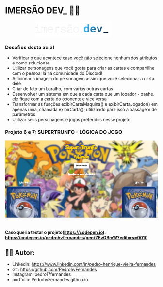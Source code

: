 # IMERSÃO DEV_ 👨‍💻 

<p align="center">
  <img height="50" src="https://github.com/PedrohvFernandes/imersao-dev-alura/blob/main/img/logo/logo-imersao-dev-desktop.1636535198.svg">
  &nbsp;&nbsp;&nbsp;&nbsp;&nbsp;&nbsp;&nbsp;&nbsp;&nbsp;&nbsp;&nbsp;&nbsp;&nbsp;
</p>

### Desafios desta aula!
- Verificar o que acontece caso você não selecione nenhum dos atributos e como solucionar
- Utilizar personagens que você gosta para criar as cartas e compartilhe com o pessoal lá na comunidade do Discord!
- Adicionar a imagem do personagem assim que você selecionar a carta dele
- Criar de fato um baralho, com várias outras cartas
- Desenvolver um sistema em que a cada carta que um jogador - ganhe, ele fique com a carta do oponente e vice versa
- Transformar as funções exibirCartaMaquina() e exibirCartaJogador() em apenas uma, chamada exibirCarta(), utilizando para isso a passagem de parâmetros
- Utilizar seus personagens e jogos preferidos nesse projeto

### Projeto 6 e 7: SUPERTRUNFO - LÓGICA DO JOGO
<p align="start">
  <img src="https://github.com/PedrohvFernandes/imersao-dev-alura/blob/main/img/screenshot/Screen6Base.png">
  &nbsp;&nbsp;&nbsp;&nbsp;&nbsp;&nbsp;&nbsp;&nbsp;&nbsp;&nbsp;&nbsp;&nbsp;&nbsp;
</p>


#### Caso queria testar o projeto(https://codepen.io): https://codepen.io/pedrohvfernandes/pen/ZEvQBmW?editors=0010

## 👨‍💻 Autor:
- Linkedin: https://www.linkedin.com/in/pedro-henrique-vieira-fernandes
- Git: https://github.com/PedrohvFernandes
- Instagram: pedro17fernandes
- portfolio: PedrohvFernandes.github.io
